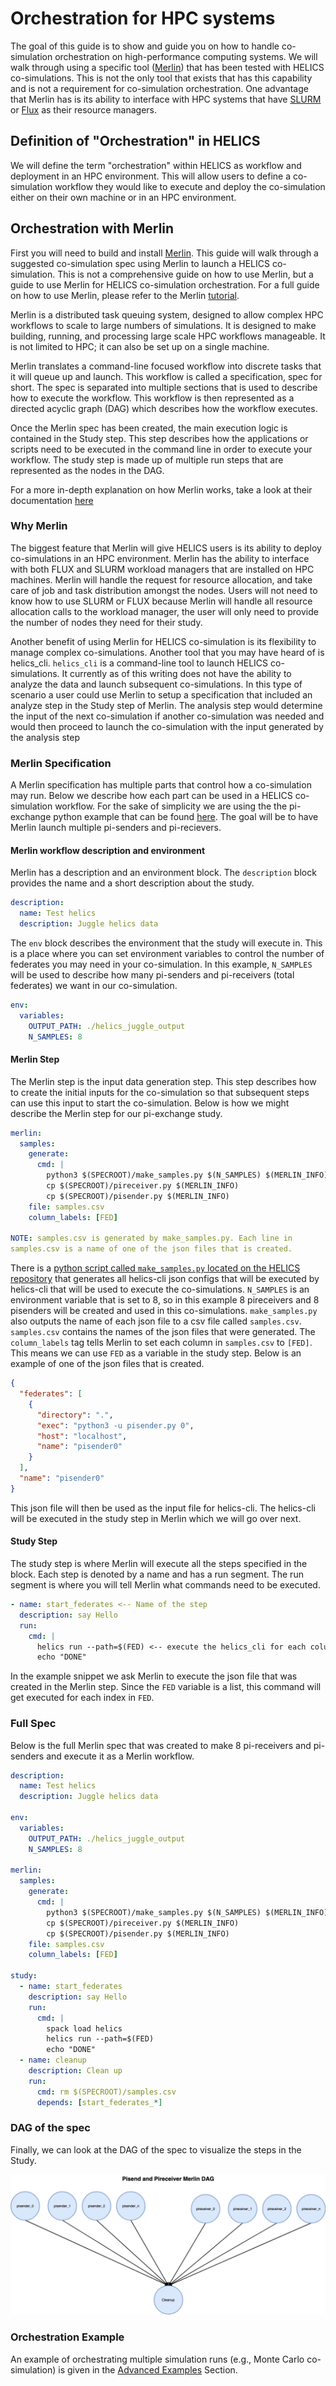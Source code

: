 # Orchestration for HPC systems

The goal of this guide is to show and guide you on how to handle
co-simulation orchestration on high-performance computing systems. We will walk through using a specific
tool ([Merlin](https://github.com/LLNL/merlin)) that has been tested with
HELICS co-simulations. This is not the only tool that exists that has
this capability and is not a requirement for
co-simulation orchestration. One advantage that Merlin has is its
ability to interface with HPC systems that have [SLURM](https://slurm.schedmd.com/documentation.html) or [Flux](https://flux-framework.org/) as their
resource managers.

## Definition of "Orchestration" in HELICS

We will define the term "orchestration" within HELICS as workflow and
deployment in an HPC environment. This will allow users to define a co-simulation workflow
they would like to execute and deploy the co-simulation either on
their own machine or in an HPC environment.

## Orchestration with Merlin

First you will need to build and install
[Merlin](https://github.com/LLNL/merlin). This guide will walk through
a suggested co-simulation spec using Merlin to launch a HELICS
co-simulation. This is not a comprehensive guide on how to use Merlin,
but a guide to use Merlin for HELICS co-simulation orchestration. For
a full guide on how to use Merlin, please refer to the Merlin
[tutorial](https://merlin.readthedocs.io/en/latest/tutorial.html).

Merlin is a distributed task queuing system, designed to allow complex
HPC workflows to scale to large numbers of simulations. It is designed
to make building, running, and processing large scale HPC
workflows manageable. It is not limited to HPC; it can also be set up on a single
machine.

Merlin translates a command-line focused workflow into discrete tasks
that it will queue up and launch. This workflow is called a
specification, spec for short. The spec is separated into multiple
sections that is used to describe how to execute the workflow. This
workflow is then represented as a directed acyclic graph (DAG) which
describes how the workflow executes.

Once the Merlin spec has been created, the main execution logic is
contained in the Study step. This step describes how the applications
or scripts need to be executed in the command line in order to execute
your workflow. The study step is made up of multiple run steps that
are represented as the nodes in the DAG.

For a more in-depth explanation on how Merlin works, take a look at
their documentation [here](https://merlin.readthedocs.io/en/latest/index.html)

### Why Merlin

The biggest feature that Merlin will give HELICS users is its ability to
deploy co-simulations in an HPC environment. Merlin has the ability to
interface with both FLUX and SLURM workload managers that are
installed on HPC machines. Merlin will handle the request for
resource allocation, and take care of job and task distribution amongst the nodes. Users will
not need to know how to use SLURM or FLUX because Merlin will handle
all resource allocation calls to the workload manager, the user will
only need to provide the number of nodes they need for their study.

Another benefit of using Merlin for HELICS co-simulation is its
flexibility to manage complex co-simulations. Another tool that you may
have heard of is helics_cli. `helics_cli` is a command-line tool to launch
HELICS co-simulations. It currently as of this writing does not have
the ability to analyze the data and launch subsequent co-simulations.
In this type of scenario a user could use Merlin to setup a
specification that included an analyze step in the Study step of
Merlin. The analysis step would determine the input of the next
co-simulation if another co-simulation was needed and would then
proceed to launch the co-simulation with the input generated by the
analysis step

### Merlin Specification

A Merlin specification has multiple parts that control how a
co-simulation may run. Below we describe how each part can be used in
a HELICS co-simulation workflow. For the sake of simplicity we are
using the the pi-exchange python example that can be found
[here](https://github.com/GMLC-TDC/HELICS-Examples/tree/master/python/pi-exchange). The
goal will be to have Merlin launch multiple pi-senders and
pi-recievers.

#### Merlin workflow description and environment

Merlin has a description and an environment block. The `description` block
provides the name and a short description about the study.

```yaml
description:
  name: Test helics
  description: Juggle helics data
```

The `env` block describes the environment that the study will execute
in. This is a place where you can set environment variables to control
the number of federates you may need in your co-simulation. In this example, `N_SAMPLES` will be used to describe how many
pi-senders and pi-receivers (total federates) we want in our co-simulation.

```yaml
env:
  variables:
    OUTPUT_PATH: ./helics_juggle_output
    N_SAMPLES: 8
```

#### Merlin Step

The Merlin step is the input data generation
step. This step describes how to create the initial inputs for the
co-simulation so that subsequent steps can use this input to start the
co-simulation. Below is how we might describe the Merlin step for our
pi-exchange study.

```yaml
merlin:
  samples:
    generate:
      cmd: |
        python3 $(SPECROOT)/make_samples.py $(N_SAMPLES) $(MERLIN_INFO)
        cp $(SPECROOT)/pireceiver.py $(MERLIN_INFO)
        cp $(SPECROOT)/pisender.py $(MERLIN_INFO)
    file: samples.csv
    column_labels: [FED]

NOTE: samples.csv is generated by make_samples.py. Each line in
samples.csv is a name of one of the json files that is created.

```

There is a [python script called `make_samples.py` located on the HELICS repository](../orchestration_samples/simple) that generates
all helics-cli json configs that will be executed by helics-cli that
will be used to execute the co-simulations. `N_SAMPLES` is an
environment variable that is set to 8, so in this example 8
pireceivers and 8 pisenders will be created and used in this
co-simulations. `make_samples.py` also outputs the name of each
json file to a csv file called `samples.csv`. `samples.csv`
contains the names of the json files that were generated. The
`column_labels` tag tells Merlin to set each column in
`samples.csv` to `[FED]`. This means we can use `FED` as a
variable in the study step. Below is an example of one of the json files that is
created.

```json
{
  "federates": [
    {
      "directory": ".",
      "exec": "python3 -u pisender.py 0",
      "host": "localhost",
      "name": "pisender0"
    }
  ],
  "name": "pisender0"
}
```

This json file will then be used as the input file for helics-cli. The
helics-cli will be executed in the study step in Merlin which we will
go over next.

#### Study Step

The study step is where Merlin will execute all the steps specified in
the block. Each step is denoted by a name and has a run segment. The
run segment is where you will tell Merlin what commands need to be
executed.

```yaml
- name: start_federates <-- Name of the step
  description: say Hello
  run:
    cmd: |
      helics run --path=$(FED) <-- execute the helics_cli for each column in samples.csv
      echo "DONE"
```

In the example snippet we ask Merlin to execute the json file that was
created in the Merlin step. Since the `FED` variable is a list,
this command will get executed for each index in `FED`.

### Full Spec

Below is the full Merlin spec that was created to make 8 pi-receivers
and pi-senders and execute it as a Merlin workflow.

```yaml
description:
  name: Test helics
  description: Juggle helics data

env:
  variables:
    OUTPUT_PATH: ./helics_juggle_output
    N_SAMPLES: 8

merlin:
  samples:
    generate:
      cmd: |
        python3 $(SPECROOT)/make_samples.py $(N_SAMPLES) $(MERLIN_INFO)
        cp $(SPECROOT)/pireceiver.py $(MERLIN_INFO)
        cp $(SPECROOT)/pisender.py $(MERLIN_INFO)
    file: samples.csv
    column_labels: [FED]

study:
  - name: start_federates
    description: say Hello
    run:
      cmd: |
        spack load helics
        helics run --path=$(FED)
        echo "DONE"
  - name: cleanup
    description: Clean up
    run:
      cmd: rm $(SPECROOT)/samples.csv
      depends: [start_federates_*]
```

### DAG of the spec

Finally, we can look at the DAG of the spec to visualize the steps in the Study.

![](../../img/Merlin_pi_send_receive_DAG.png)

### Orchestration Example

An example of orchestrating multiple simulation runs (e.g., Monte Carlo co-simulation) is given in the [Advanced Examples](../examples/advanced_examples/advanced_orchestration.md) Section.

